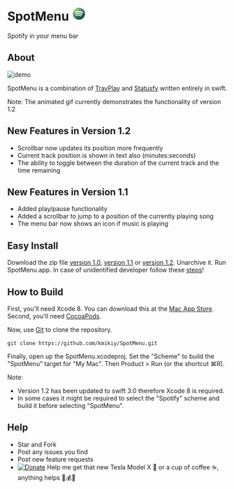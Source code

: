 # SpotMenu ![demo](https://github.com/kmikiy/SpotMenu/blob/master/SpotMenu/Assets.xcassets/AppIcon.appiconset/spotmenu%20(5)-1.png)
Spotify in your menu bar

About
-----
![demo](https://github.com/kmikiy/SpotMenu/blob/master/demo.gif)

SpotMenu is a combination of [TrayPlay](https://github.com/mborgerson/TrayPlay) 
and [Statusfy](https://github.com/paulyoung/Statusfy) written entirely in swift. 

Note: The animated gif currently demonstrates the functionality of version 1.2

New Features in Version 1.2
---------------------------
+ Scrollbar now updates its position more frequently
+ Current track position is shown in text also (minutes:seconds)
+ The ability to toggle between the duration of the current track and the time remaining

New Features in Version 1.1
---------------------------
+ Added play/pause functionality
+ Added a scrollbar to jump to a position of the currently playing song
+ The menu bar now shows an icon if music is playing

Easy Install
------------

Download the zip file [version 1.0](https://github.com/kmikiy/SpotMenu/releases/download/v1.2/SpotMenu_1_0.zip), [version 1.1](https://github.com/kmikiy/SpotMenu/releases/download/v1.2/SpotMenu_1_1.zip) or [version 1.2](https://github.com/kmikiy/SpotMenu/releases/download/v1.2/SpotMenu_1_2.zip). Unarchive it. Run SpotMenu.app.
In case of unidentified developer follow these [steps](https://mborgerson.com/trayplay)!

How to Build
------------

First, you'll need Xcode 8. You can download this at the [Mac App Store](https://itunes.apple.com/us/app/xcode/id497799835?mt=12).
Second, you'll need [CocoaPods](https://guides.cocoapods.org/using/getting-started.html). 

Now, use [Git](http://git-scm.com/) to clone the repository.

    git clone https://github.com/kmikiy/SpotMenu.git

Finally, open up the SpotMenu.xcodeproj. Set the "Scheme" to build the "SpotMenu" target for "My Mac". Then Product > Run (or the shortcut ⌘R).

Note: 
+ Version 1.2 has been updated to swift 3.0 therefore Xcode 8 is required.
+ In some cases it might be required to select the "Spotify" scheme and build it before selecting "SpotMenu".

Help
----
+ Star and Fork
+ Post any issues you find
+ Post new feature requests
+ [![Donate](https://www.paypalobjects.com/en_US/i/btn/btn_donate_SM.gif)](https://www.paypal.com/cgi-bin/webscr?cmd=_s-xclick&hosted_button_id=NL4KDG65UYQB6) Help me get that new Tesla Model X 🚗 or a cup of coffee ☕️, anything helps 💸💰💵
